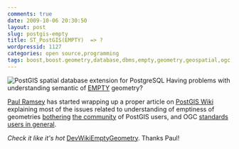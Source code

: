 ```yaml
---
comments: true
date: 2009-10-06 20:30:50
layout: post
slug: postgis-empty
title: ST_PostGIS(EMPTY)  => ?
wordpressid: 1127
categories: open source,programming
tags: boost,boost.geometry,database,dbms,empty,geometry,geospatial,ogc,paul ramsey,postgis,programming,project,ramsey,spatial,standard,wkt
---
```


![PostGIS spatial database extension for PostgreSQL](/images/logos/postgis-globe-logo.gif) Having problems with understanding semantic of [EMPTY](http://postgis.org/documentation/manual-1.4/ST_IsEmpty.html) geometry?





[Paul Ramsey](http://blog.cleverelephant.ca/) has started wrapping up a proper article on [PostGIS Wiki](http://trac.osgeo.org/postgis/wiki/) explaining most of the issues related to understanding of emptiness of geometries [bothering](http://lists.osgeo.org/pipermail/ggl/2009-June/000255.html) [the community](http://postgis.refractions.net/pipermail/postgis-devel/2009-October/006946.html) of PostGIS users, and OGC [standards](http://www.opengeospatial.org/standards/sfs) [users in general](http://www.sqlskills.com/BLOGS/BOBB/post/SQL-Server-Spatial-EMPTY-vs-NULL.aspx).





_Check it like it's hot_ [DevWikiEmptyGeometry](http://trac.osgeo.org/postgis/wiki/DevWikiEmptyGeometry). Thanks Paul!
